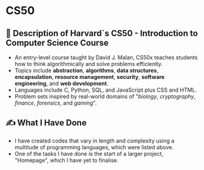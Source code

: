 # CS50

## 📖 Description of Harvard`s CS50 - Introduction to Computer Science Course

<ul>
  <li>An entry-level course taught by David J. Malan, CS50x teaches students how to think algorithmically and solve problems efficiently.</li>
  <li>Topics include <strong>abstraction</strong>, <strong>algorithms</strong>, <strong>data structures</strong>, <strong>encapsulation</strong>, <strong>resource management</strong>, <strong>security</strong>, <strong>software engineering</strong>, and <strong>web development</strong>.</li>
  <li>Languages include C, Python, SQL, and JavaScript plus CSS and HTML.</li>
  <li>Problem sets inspired by real-world domains of "<em>biology</em>, <em>cryptography</em>, <em>finance</em>, <em>forensics</em>, and <em>gaming</em>".</li>
</ul>

## ✍️ What I Have Done

<ul>
  <li>I have created codes that vary in length and complexity using a multitude of programming languages, which were listed above.</li>
  <li>One of the tasks I have done is the start of a larger project, "Homepage", which I have yet to finalise.</li>
</ul>

